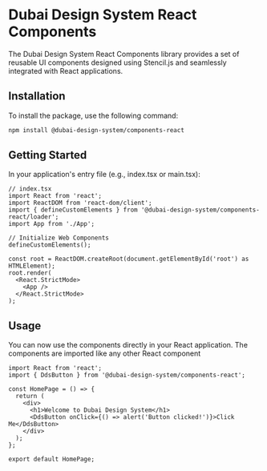 # Dubai Design System React Components

The Dubai Design System React Components library provides a set of reusable UI components designed using Stencil.js and seamlessly integrated with React applications.

## Installation

To install the package, use the following command:
```bash
npm install @dubai-design-system/components-react
```
## Getting Started

In your application's entry file (e.g., index.tsx or main.tsx):
```tsx
// index.tsx
import React from 'react';
import ReactDOM from 'react-dom/client';
import { defineCustomElements } from '@dubai-design-system/components-react/loader';
import App from './App';

// Initialize Web Components
defineCustomElements();

const root = ReactDOM.createRoot(document.getElementById('root') as HTMLElement);
root.render(
  <React.StrictMode>
    <App />
  </React.StrictMode>
);
```

## Usage

You can now use the components directly in your React application. The components are imported like any other React component
```tsx
import React from 'react';
import { DdsButton } from '@dubai-design-system/components-react';

const HomePage = () => {
  return (
    <div>
      <h1>Welcome to Dubai Design System</h1>
      <DdsButton onClick={() => alert('Button clicked!')}>Click Me</DdsButton>
    </div>
  );
};

export default HomePage;
```